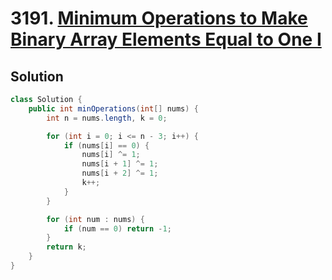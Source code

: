 # 3191. [Minimum Operations to Make Binary Array Elements Equal to One I](https://leetcode.com/problems/minimum-operations-to-make-binary-array-elements-equal-to-one-i/description/?envType=daily-question&envId=2025-03-19)

## Solution

```java
class Solution {
    public int minOperations(int[] nums) {
        int n = nums.length, k = 0;

        for (int i = 0; i <= n - 3; i++) {
            if (nums[i] == 0) {
                nums[i] ^= 1;
                nums[i + 1] ^= 1;
                nums[i + 2] ^= 1;
                k++;
            }
        }

        for (int num : nums) {
            if (num == 0) return -1;
        }
        return k;
    }
}
```
